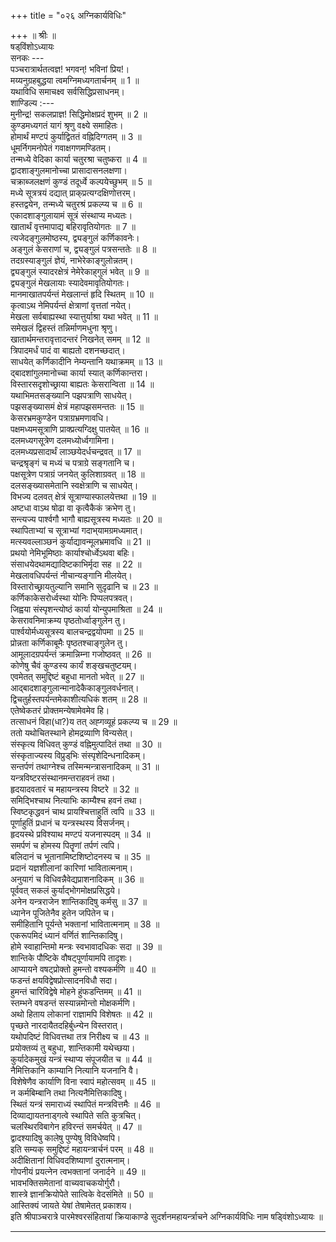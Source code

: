 +++
title = "०२६ अग्निकार्यविधिः"

+++
॥ श्रीः ॥  
षड्‌विंशोऽध्यायः  
सनकः ---  
पञ्चरात्रार्थतत्वज्ञ! भगवन्! भविनां प्रिय!।  
मय्यनुग्रहबुद्धया त्वमग्निमध्यगतार्चनम् ॥ 1 ॥  
यथाविधि समाचक्ष्व सर्वसिद्धिप्रसाधनम्।  
शाण्डिल्य :---  
मुनीन्द्र! सकलप्राज्ञ! सिद्धिमोक्षप्रदं शुभम् ॥ 2 ॥  
कुण्डमध्यगतं यागं श्रृणु वक्ष्ये समाहितः।  
होमार्थं मण्टपं कुर्याद्विततं वह्निदिग्गतम् ॥ 3 ॥  
धूमर्निगमनोपेतं गवाक्षगणमण्डितम्।  
तन्मध्ये वेदिका कार्या चतुरश्रा चतुष्करा ॥ 4 ॥  
द्वादशाङ्‌गुलमानोच्चा प्रासादासनलक्षणा।  
चक्राब्जलक्षणं कुण्डं तदूर्ध्वे कल्पयेच्छुभम् ॥ 5 ॥  
मध्ये सूत्रत्रयं दद्यात् प्राक्‌प्रत्यग्दक्षिणोत्तरम्।  
हस्तद्वयेन, तन्मध्ये चतुरश्रं प्रकल्प्य च ॥ 6 ॥  
एकादशाङ्‌गुलायामं सूत्रं संस्थाप्य मध्यतः।  
खातार्थं वृत्तमापाद्य बहिरावृतियोगतः ॥ 7 ॥  
त्यजेदङ्‌गुलमोष्ठस्य, द्व्यङ्‌गुलं कर्णिकावनेः।  
अङ्‌गुलं केसराणां च, द्व्यङ्‌गुलं पत्रसन्ततेः ॥ 8 ॥  
तदग्रस्याङ्‌गुलं ज्ञेयं, नाभेरेकाङ्‌गुलोन्नतम्।  
द्व्यङ्‌गुलं स्यादरक्षेत्रं नेमेरेकाह्‌गुलं भवेत् ॥ 9 ॥  
द्व्यङ्‌गुलं मेखलायाः स्यादेवमावृतियोगतः।  
मानमाखातपर्यन्तं मेखलान्तं हृदि स्थितम् ॥ 10 ॥  
कृत्वाऽथ नेमिपर्यन्तं क्षेत्राणां वृत्ततां नयेत्।  
मेखला सर्वबाह्यस्था स्यात्तुर्याश्रा यथा भवेत् ॥ 11 ॥  
समेखलं द्विहस्तं तन्निर्माणमधुना श्रृणु।  
खातार्थमन्तरावृत्तादन्तरं निखनेत् समम् ॥ 12 ॥  
त्रिपादमर्धं पादं वा बाह्यतो दशनच्छदात्।  
साधयेत् कर्णिकादीनि नेम्यन्तानि यथाक्रमम् ॥ 13 ॥  
द्बादशांगुलमानोच्चा कार्या स्यात् कर्णिकान्तरा।  
विस्तारसदृशोच्छ्राया बाह्यतः केसरान्विता ॥ 14 ॥  
यथाभिमतसङ्ख्यानि पझपत्राणि साधयेत्।  
पझसङ्ख्यासमं क्षेत्रं महापझसमन्ततः ॥ 15 ॥  
केसरभ्रमकुण्डेन पत्राग्रभ्रमणावधि।  
पक्षमध्यमसूत्राणि प्राक्प्रत्यग्दिक्षु पातयेत् ॥ 16 ॥  
दलमध्यगसूत्रेण दलमध्योर्ध्वगामिना।  
दलमध्यप्रसादार्थं लाञ्छयेदर्धचन्द्रवत् ॥ 17 ॥  
चन्द्रश्रृङ्गं च मध्यं च पत्राग्रे सङ्गतानि च।  
पक्षसूत्रेण पत्राग्रं जनयेत् कुलिशाग्रवत् ॥ 18 ॥  
दलसङ्ख्यासमेतानि स्वक्षेत्राणि च साधयेत्।  
विभज्य दलवत् क्षेत्रं सूत्राण्यास्फालयेत्तथा ॥ 19 ॥  
अष्टधा वाऽथ षोढा वा कृत्वैकैकं क्रभेण तु।  
सन्त्यज्य पार्श्वगौ भागौ बाह्यसूत्रस्य मध्यतः ॥ 20 ॥  
स्थापिताभ्यां च सूत्राभ्यां गदाभ्‌यामग्रमध्यमात्।  
मत्स्यवल्लाञ्छनं कुर्याद्यावन्मूलभ्रमावधि ॥ 21 ॥  
प्रथयो नेमिभूमिष्ठाः कार्याश्चोर्ध्वेऽथवा बहिः।  
संसाधयेदथामद्यादिष्टकाभिर्मृदा सह ॥ 22 ॥  
मेखलावधिपर्यन्तं नीचान्यङ्गानि मीलयेत्।  
विस्तारोच्छ्रायतुल्यानि समानि सुदृढानि च ॥ 23 ॥  
कर्णिकाकेसरोर्ध्वस्था योनिः पिप्पलपत्रवत्।  
जिह्वया संस्पृशन्त्योष्ठं कार्या योन्युपमाश्रिता ॥ 24 ॥  
केसरावनिमाक्रम्य पृष्ठतोर्ध्वाङ्‌गुलेन तु।  
पार्श्वयोर्मध्यसूत्रस्य बालचन्द्रद्वयोपमा ॥ 25 ॥  
प्रोन्नता कर्णिकाबूमैः पृष्ठतश्चाङ्‌गुलेन तु।  
आमूलादग्रपर्यन्तं क्रमान्निम्ना गजोष्ठवत् ॥ 26 ॥  
कोणेषु चैवं कुण्डस्य कार्यं शङ्खचतुष्टयम्।  
एवमेतत् समुद्दिष्टं बहुधा मानतो भवेत् ॥ 27 ॥  
आद्बादशाङ्‌गुलान्मानादेकैकाङ्‌गुलवर्धनात्।  
द्विचतुर्हस्तपर्यन्तमेकाशीत्यधिकं शतम् ॥ 28 ॥  
एतेष्वेकतरं प्रोक्तमन्येषामेवमेव हि।  
तत्साधनं विहा(धा?)य तत् अह्गव्यूहं प्रकल्प्य च ॥ 29 ॥  
ततो यथोचितस्थाने होमद्रव्याणि विन्यसेत्।  
संस्कृत्य विधिवत् कुण्डं वह्निमुत्पादितं तथा ॥ 30 ॥  
संस्कृताज्यस्य विप्रुड्‌भिः संस्पृशेदिन्धनादिकम्।  
सन्तर्पणं तथाग्नेश्च तस्मिन्मन्त्रासनादिकम् ॥ 31 ॥  
यन्त्रविष्टरसंस्थानमन्तराहवनं तथा।  
हृदयादवतारं च महायन्त्रस्य विष्टरे ॥ 32 ॥  
समिद्भिश्चाथ नित्याभिः काम्यैश्च हवनं तथा।  
स्विष्टकृद्धवनं चाथ प्रायश्चित्ताहुतिं त्वपि ॥ 33 ॥  
पूर्णाहुतिं प्रधानं च यन्त्रस्थस्य विसर्जनम्।  
हृदयस्थे प्रविश्याथ मण्टपं यजनास्पदम् ॥ 34 ॥  
समर्पणं च होमस्य पितॄणां तर्पणं त्वपि।  
बलिदानं च भूतानामिष्टशिष्टोदनस्य च ॥ 35 ॥  
प्रदानं यज्ञशीलानां कारिणां भावितात्मनाम्।  
अनुयागं च विधिवन्नैवेद्यप्राशनादिकम् ॥ 36 ॥  
पूर्ववत् सकलं कुर्याद्भोगमोक्षप्रसिद्धये।  
अनेन यन्त्रराजेन शान्तिकादिषु कर्मसु ॥ 37 ॥  
ध्यानेन पूजितेनैव हुतेन जपितेन च।  
समीहितानि पूर्यन्ते भक्तानां भावितात्मनाम् ॥ 38 ॥  
एकरूपमिदं ध्यानं वर्णितं शान्तिकादिषु।  
होमे स्वाहान्तिमो मन्त्रः स्वभावादधिकः सदा ॥ 39 ॥  
शान्तिके पौष्टिके वौषट्‌पूर्णायामपि तादृशः।  
आप्यायने वषट्‌प्रोक्तो हुमन्तो वश्यकर्मणि ॥ 40 ॥  
फडन्तं क्षयविद्वेषप्रोत्सादनविधौ सदा।  
हुमन्तं चारिविद्वेषे मोहने हुंफडन्तिमम् ॥ 41 ॥  
स्तम्भने वषडन्तं सस्यान्नमोन्तो मोक्षकर्मणि।  
अथो हिताय लोकानां राज्ञामपि विशेषतः ॥ 42 ॥  
पृच्छते नारदायैतदहिर्बुध्न्येन विस्तरात्।  
यथोपदिष्टं विधिवत्तथा तत्र निरीक्ष्य च ॥ 43 ॥  
प्रयोक्तव्यं तु बहुधा, शान्तिकामी यथेच्छया।  
कुर्यादेकमुखं यन्त्रं स्थाप्य संपूजयीत च ॥ 44 ॥  
नैमित्तिकानि काम्यानि नित्यानि यजनानि वै।  
विशेषेणैव कार्याणि विना स्वापं महोत्सवम् ॥ 45 ॥  
न कर्मबिम्बानि तथा नित्यनैमित्तिकादिषु।  
स्थितं यन्त्रं समाराध्यं स्थापितं मन्त्रवित्तमैः ॥ 46 ॥  
दिव्याद्यायतनाड्गत्वे स्थापिते सति कुत्रचित्।  
चलस्थिरविबागेन हविरन्तं समर्चयेत् ॥ 47 ॥  
द्वादश्यादिषु कालेषु पुण्येषु विविधेष्वपि।  
इति सम्यक् समुद्दिष्टं महायन्त्रार्चनं परम् ॥ 48 ॥  
अदीक्षितानां विधिवदशिष्याणां दुरात्मनाम्।  
गोपनीयं प्रयत्नेन त्वभक्तानां जनार्दने ॥ 49 ॥  
भावभक्तिसमेतानां वाच्यवाचकयोर्गुरौ।  
शास्त्रे ज्ञानक्रियोपेते सात्विके वेदसंमिते ॥ 50 ॥  
आस्तिक्यं जायते येषां तेषामेतत् प्रकाशय।  
इति श्रीपाञ्चरात्रे पारमेश्वरसंहितायां क्रियाकाण्‍डे सुदर्शनमहायर्न्त्राचने अग्निकार्यविधिः नाम षड्विंशोऽध्यायः ॥  
****************